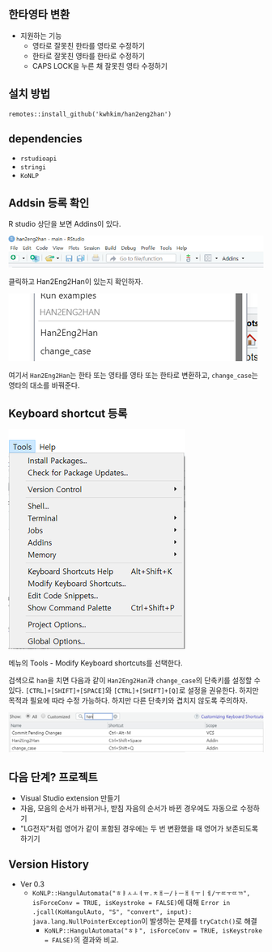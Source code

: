 
## 한타영타 변환 

* 지원하는 기능
  - 영타로 잘못친 한타를 영타로 수정하기
  - 한타로 잘못친 영타를 한타로 수정하기
  - CAPS LOCK을 누른 채 잘못친 영타 수정하기
  
## 설치 방법

```
remotes::install_github('kwhkim/han2eng2han')
```
  
## dependencies

* `rstudioapi`
* `stringi`
* `KoNLP`
  
## Addsin 등록 확인

R studio 상단을 보면 Addins이 있다.

![Menu](README_insertimage_2.png)

클릭하고 Han2Eng2Han이 있는지 확인하자.

![Addins](README_insertimage_1.png)

여기서 `Han2Eng2Han`는 한타 또는 영타를 영타 또는 한타로 변환하고, `change_case`는 영타의 대소를 바꿔준다.

## Keyboard shortcut 등록

![Modify Keyboard shortcuts](README_insertimage_3.png)

메뉴의 Tools - Modify Keyboard shortcuts를 선택한다.

검색으로 `han`을 치면 다음과 같이 `Han2Eng2Han`과 `change_case`의 단축키를 설정할 수 있다. `[CTRL]+[SHIFT]+[SPACE]`와 `[CTRL]+[SHIFT]+[Q]`로 설정을 권유한다. 하지만 목적과 필요에 따라 수정 가능하다. 하지만 다른 단축키와 겹치지 않도록 주의하자.

![Plot title. ](README_insertimage_4.png)

## 다음 단계? 프로젝트

* Visual Studio extension 만들기
* 자음, 모음의 순서가 바뀌거나, 받침 자음의 순서가 바뀐 경우에도 자동으로 수정하기 
* "LG전자"처럼 영어가 같이 포함된 경우에는 두 번 변환했을 때 영어가 보존되도록 하기기

## Version History

* Ver 0.3 
  - `KoNLP::HangulAutomata("ㅎㅑㅅㅗㅕㅠ.ㅊㅐㅡ/ㅏㅡㅐㅕㅜㅣㅔ/ㅜㄸㅜㄸㄲ", isForceConv = TRUE, isKeystroke = FALSE)`에 대해 `Error in .jcall(KoHangulAuto, "S", "convert", input): java.lang.NullPointerException`이 발생하는 문제를 `tryCatch()`로 해결
    - `KoNLP::HangulAutomata("ㅎㅑ", isForceConv = TRUE, isKeystroke = FALSE)`의 결과와 비교. 

